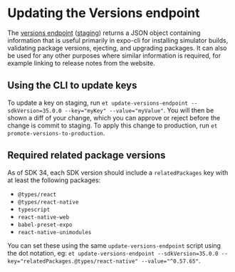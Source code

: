 # Updating the Versions endpoint

The [versions endpoint](https://expo.io/--/api/v2/versions) ([staging](https://staging.expo.io/--/api/v2/versions)) returns a JSON object containing information that is useful primarily in expo-cli for installing simulator builds, validating package versions, ejecting, and upgrading packages. It can also be used for any other purposes where similar information is required, for example linking to release notes from the website.

## Using the CLI to update keys

To update a key on staging, run `et update-versions-endpoint --sdkVersion=35.0.0 --key="myKey" --value="myValue"`. You will then be shown a diff of your change, which you can approve or reject before the change is commit to staging. To apply this change to production, run `et promote-versions-to-production`.

## Required related package versions

As of SDK 34, each SDK version should include a `relatedPackages` key with at least the following packages:

- `@types/react`
- `@types/react-native`
- `typescript`
- `react-native-web`
- `babel-preset-expo`
- `react-native-unimodules`

You can set these using the same `update-versions-endpoint` script using the dot notation, eg: `et update-versions-endpoint --sdkVersion=35.0.0 --key="relatedPackages.@types/react-native" --value="^0.57.65"`.